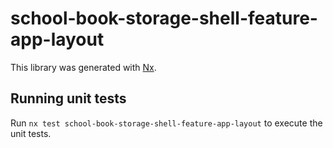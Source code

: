 # school-book-storage-shell-feature-app-layout

This library was generated with [Nx](https://nx.dev).

## Running unit tests

Run `nx test school-book-storage-shell-feature-app-layout` to execute the unit tests.
